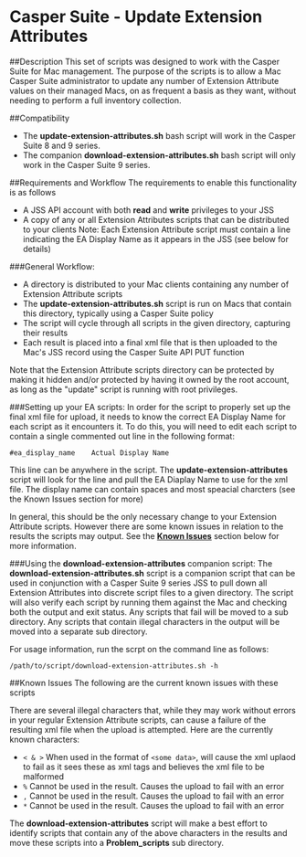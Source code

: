 Casper Suite - Update Extension Attributes
=========================

##Description
This set of scripts was designed to work with the Casper Suite for Mac management.
The purpose of the scripts is to allow a Mac Casper Suite administrator to update any number of Extension Attribute values on their managed Macs, on as frequent a basis as they want, without needing to perform a full inventory collection.

##Compatibility
- The **update-extension-attributes.sh** bash script will work in the Casper Suite 8 and 9 series.
- The companion **download-extension-attributes.sh** bash script will only work in the Casper Suite 9 series.

##Requirements and Workflow
The requirements to enable this functionality is as follows
- A JSS API account with both **read** and **write** privileges to your JSS
- A copy of any or all Extension Attributes scripts that can be distributed to your clients
Note: Each Extension Attribute script must contain a line indicating the EA Display Name as it appears in the JSS (see below for details)

###General Workflow:
- A directory is distributed to your Mac clients containing any number of Extension Attribute scripts
- The **update-extension-attributes.sh** script is run on Macs that contain this directory, typically using a Casper Suite policy
- The script will cycle through all scripts in the given directory, capturing their results
- Each result is placed into a final xml file that is then uploaded to the Mac's JSS record using the Casper Suite API PUT function

Note that the Extension Attribute scripts directory can be protected by making it hidden and/or protected by having it owned by the root account, as long as the "update" script is running with root privileges.

###Setting up your EA scripts:
In order for the script to properly set up the final xml file for upload, it needs to know the correct EA Display Name for each script as it encounters it.
To do this, you will need to edit each script to contain a single commented out line in the following format:
```
#ea_display_name	Actual Display Name
```

This line can be anywhere in the script. The **update-extension-attributes** script will look for the line and pull the EA Diaplay Name to use for the xml file. The display name can contain spaces and most speacial charcters (see the Known Issues section for more)

In general, this should be the only necessary change to your Extension Attribute scripts. However there are some known issues in relation to the results the scripts may output. See the [**Known Issues**](https://github.com/mm2270/UpdateExtensionAttributes#known-issues) section below for more information.

###Using the **download-extension-attributes** companion script:
The **download-extension-attributes.sh** script is a companion script that can be used in conjunction with a Casper Suite 9 series JSS to pull down all Extension Attributes into discrete script files to a given directory. The script will also verify each script by running them against the Mac and checking both the output and exit status. Any scripts that fail will be moved to a sub directory. Any scripts that contain illegal characters in the output will be moved into a separate sub directory.

For usage information, run the scrpt on the command line as follows:
```
/path/to/script/download-extension-attributes.sh -h
```

##Known Issues
The following are the current known issues with these scripts

There are several illegal characters that, while they may work without errors in your regular Extension Attribute scripts, can cause a failure of the resulting xml file when the upload is attempted.
Here are the currently known characters:
-   ```< & >```    When used in the format of ```<some data>```, will cause the xml uplaod to fail as it sees these as xml tags and believes the xml file to be malformed
-   ```%```    Cannot be used in the result. Causes the upload to fail with an error
-   ```,```    Cannot be used in the result. Causes the upload to fail with an error
-   ```*```    Cannot be used in the result. Causes the upload to fail with an error

The **download-extension-attributes** script will make a best effort to identify scripts that contain any of the above characters in the results and move these scripts into a **Problem_scripts** sub directory.

